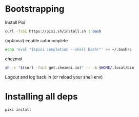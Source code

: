 # Bootstrapping

Install Pixi
```bash
curl -fsSL https://pixi.sh/install.sh | bash
```

(optional) enable autocomplete
```bash
echo 'eval "$(pixi completion --shell bash)"' >> ~/.bashrc
```

chezmoi
```bash
sh -c "$(curl -fsLS get.chezmoi.io)" -- -b $HOME/.local/bin
```

Logout and log back in (or reload your shell env)

# Installing all deps

```bash
pixi install
```
